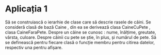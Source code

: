 # Aplicația 1
Să se construiască o ierarhie de clase care să descrie rasele de câini. Se consideră clasă
de bază Caine , din ea se derivează clasa CaineCuPete , clasa CaineFaraPete. Despre un
câine se cunosc : nume, înălțime, greutate, vârsta, culoare. Despre câinii cu pete se știe, în
plus, și numărul de pete. Să se definească pentru fiecare clasă o funcție membru pentru
citirea datelor, respectiv una pentru afișare.
